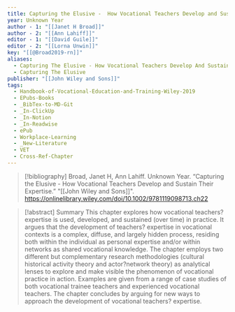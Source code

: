 ```yaml
---
title: Capturing the Elusive -  How Vocational Teachers Develop and Sustain Their Expertise
year: Unknown Year
author - 1: "[[Janet H Broad]]"
author - 2: "[[Ann Lahiff]]"
editor - 1: "[[David Guile]]"
editor - 2: "[[Lorna Unwin]]"
key: "[[@Broad2019-rn]]"
aliases:
  - Capturing The Elusive - How Vocational Teachers Develop And Sustain Their Expertise
  - Capturing The Elusive
publisher: "[[John Wiley and Sons]]"
tags:
  - Handbook-of-Vocational-Education-and-Training-Wiley-2019
  - EPubs-Books
  - _BibTex-to-MD-Git
  - _In-ClickUp
  - _In-Notion
  - _In-Readwise
  - ePub
  - Workplace-Learning
  - _New-Literature
  - VET
  - Cross-Ref-Chapter
---
```


> [!bibliography]
> Broad, Janet H, Ann Lahiff. Unknown Year. “Capturing the Elusive -  How Vocational Teachers Develop and Sustain Their Expertise.” "[[John Wiley and Sons]]". https://onlinelibrary.wiley.com/doi/10.1002/9781119098713.ch22

> [!abstract]
> Summary This chapter explores how vocational teachers? expertise is used, developed, and sustained (over time) in practice. It argues that the development of teachers? expertise in vocational contexts is a complex, diffuse, and largely hidden process, residing both within the individual as personal expertise and/or within networks as shared vocational knowledge. The chapter employs two different but complementary research methodologies (cultural historical activity theory and actor?network theory) as analytical lenses to explore and make visible the phenomenon of vocational practice in action. Examples are given from a range of case studies of both vocational trainee teachers and experienced vocational teachers. The chapter concludes by arguing for new ways to approach the development of vocational teachers? expertise.